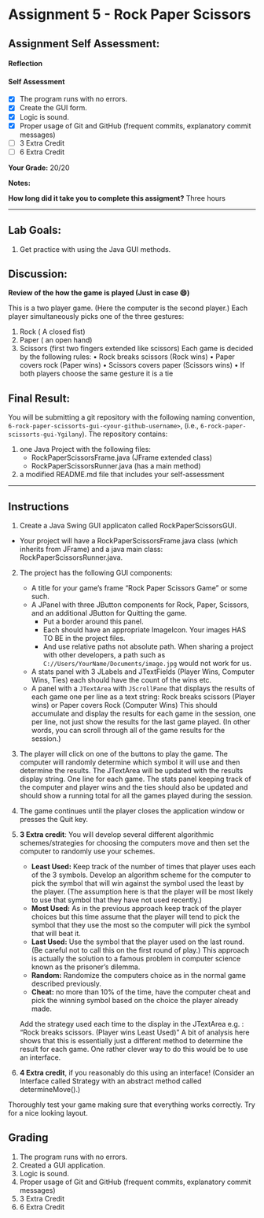 # Assignment 5 - Rock Paper Scissors
## Assignment Self Assessment:
#### Reflection
[//]: <> (share your thoughts on the assignment, things you learnt and would like to remember when you look back at this assignment)


#### Self Assessment
- [X] The program runs with no errors.
- [X] Create the GUI form.
- [X] Logic is sound.
- [X] Proper usage of Git and GitHub (frequent commits, explanatory commit messages)
- [ ] 3 Extra Credit
- [ ] 6 Extra Credit

**Your Grade:**  20/20

**Notes:**

**How long did it take you to complete this assigment?**
Three hours

______________________________________________________________________

## Lab Goals:
1. Get practice with using the Java GUI methods.

## Discussion:
**Review of the how the game is played (Just in case 😄)**

This is a two player game. (Here the computer is the second player.)
Each player simultaneously picks one of the three gestures:
  1. Rock ( A closed fist)
  2. Paper ( an open hand)
  3. Scissors (first two fingers extended like scissors)
Each game is decided by the following rules:
  • Rock breaks scissors (Rock wins)
  • Paper covers rock (Paper wins)
  • Scissors covers paper (Scissors wins)
  • If both players choose the same gesture it is a tie

## Final Result:
You will be submitting a git repository with the following naming
convention, `6-rock-paper-scissorts-gui-<your-github-username>`, (i.e., `6-rock-paper-scissorts-gui-Ygilany`). The repository contains:
1. one Java Project with the following files:
    - RockPaperScissorsFrame.java (JFrame extended class)
    - RockPaperScissorsRunner.java (has a main method)
2. a modified README.md file that includes your self-assessment

----

## Instructions
1. Create a Java Swing GUI applicaton called RockPaperScissorsGUI.
  - Your project will have a RockPaperScissorsFrame.java class (which inherits from
JFrame) and a java main class: RockPaperScissorsRunner.java.

2. The project has the following GUI components:
    * A title for your game’s frame “Rock Paper Scissors Game” or some such.
    * A JPanel with three JButton components for Rock, Paper, Scissors, and an additional JButton for Quitting the game.
        * Put a border around this panel.
        * Each should have an appropriate ImageIcon. Your images HAS TO BE in the project files.
        * And use relative paths not absolute path. When sharing a project with other developers, a path such as `C://Users/YourName/Documents/image.jpg` would not work for us.
    - A stats panel with 3 JLabels and JTextFields (Player Wins, Computer Wins, Ties) each should have the count of the wins etc.
    - A panel with a `JTextArea` with `JScrollPane` that displays the results of each game one per line as a text string: Rock breaks scissors (Player wins) or Paper covers Rock (Computer Wins) This should accumulate and display the results for each game in the session, one per line, not just show the results for the last game played. (In other words, you can scroll through all of the game results for the session.)

3. The player will click on one of the buttons to play the game. The computer will randomly determine which symbol it will use and then determine the results. The JTextArea will be updated with the results display string. One line for each game. The stats panel keeping track of the computer and player wins and the ties should also be updated and should show a running total for all the games played during the session.

4. The game continues until the player closes the application window or presses the Quit key.

5. **3 Extra credit**: You will develop several different algorithmic schemes/strategies for choosing the computers move and then set the computer to randomly use your schemes.
    * **Least Used:** Keep track of the number of times that player uses each of the 3 symbols. Develop an algorithm scheme for the computer to pick the symbol that will win against the symbol used the least by the player. (The assumption here is that the player will be most likely to use that symbol that they have not used recently.)
    * **Most Used:** As in the previous approach keep track of the player choices but this time assume that the player will tend to pick the symbol that they use the most so the computer will pick the symbol that will beat it.
    * **Last Used:** Use the symbol that the player used on the last round. (Be careful not to call this on the first round of play.) This approach is actually the solution to a famous problem in computer science known as the prisoner’s dilemma.
    * **Random:** Randomize the computers choice as in the normal game described previously.
    * **Cheat:** no more than 10% of the time, have the computer cheat and pick the winning symbol based on the choice the player already made.

    Add the strategy used each time to the display in the JTextArea e.g. : “Rock breaks scissors. (Player wins Least Used)” A bit of analysis here shows that this is essentially just a different method to determine the result for each game. One rather clever way to do this would be to use an interface.

6. **4 Extra credit**, if you reasonably do this using an interface! (Consider an Interface called Strategy with an abstract method called determineMove().)

Thoroughly test your game making sure that everything works correctly. Try for a nice looking
layout.

## Grading
1. The program runs with no errors.
2. Created a GUI application.
3. Logic is sound.
4. Proper usage of Git and GitHub (frequent commits, explanatory commit messages)
5. 3 Extra Credit
6. 6 Extra Credit
